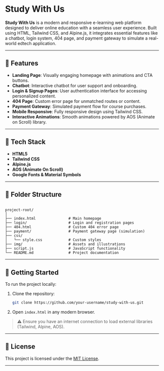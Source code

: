 # Study With Us

**Study With Us** is a modern and responsive e-learning web platform designed to deliver online education with a seamless user experience. Built using HTML, Tailwind CSS, and Alpine.js, it integrates essential features like a chatbot, login system, 404 page, and payment gateway to simulate a real-world edtech application.

---

## 🌟 Features

- **Landing Page**: Visually engaging homepage with animations and CTA buttons.
- **Chatbot**: Interactive chatbot for user support and onboarding.
- **Login & Signup Pages**: User authentication interface for accessing personalized content.
- **404 Page**: Custom error page for unmatched routes or content.
- **Payment Gateway**: Simulated payment flow for course purchases.
- **Mobile Responsive**: Fully responsive design using Tailwind CSS.
- **Interactive Animations**: Smooth animations powered by AOS (Animate on Scroll) library.

---

## 🔧 Tech Stack

- **HTML5**
- **Tailwind CSS**
- **Alpine.js**
- **AOS (Animate On Scroll)**
- **Google Fonts & Material Symbols**

---

## 📂 Folder Structure

```

project-root/
│
├── index.html               # Main homepage
├── login/                   # Login and registration pages
├── 404.html                 # Custom 404 error page
├── payment/                 # Payment gateway page (simulation)
├── css/
│   └── style.css            # Custom styles
├── img/                     # Assets and illustrations
├── script.js                # JavaScript functionality
└── README.md                # Project documentation

````

---

## 🚀 Getting Started

To run the project locally:

1. Clone the repository:
   ```bash
   git clone https://github.com/your-username/study-with-us.git
   ````

2. Open `index.html` in any modern browser.

> ⚠️ Ensure you have an internet connection to load external libraries (Tailwind, Alpine, AOS).

---


## 📄 License

This project is licensed under the [MIT License](LICENSE).

---




